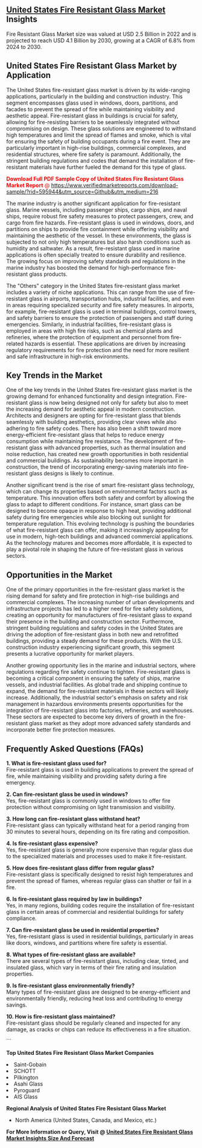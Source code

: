 <h2><a href="https://www.verifiedmarketreports.com/download-sample/?rid=595944&amp;utm_source=Github&amp;utm_medium=216" target="_blank">United States Fire Resistant Glass Market</a> Insights</h2><p>Fire Resistant Glass Market size was valued at USD 2.5 Billion in 2022 and is projected to reach USD 4.1 Billion by 2030, growing at a CAGR of 6.8% from 2024 to 2030.</p><p><h2>United States Fire Resistant Glass Market by Application</h2><p>The United States fire-resistant glass market is driven by its wide-ranging applications, particularly in the building and construction industry. This segment encompasses glass used in windows, doors, partitions, and facades to prevent the spread of fire while maintaining visibility and aesthetic appeal. Fire-resistant glass in buildings is crucial for safety, allowing for fire-resisting barriers to be seamlessly integrated without compromising on design. These glass solutions are engineered to withstand high temperatures and limit the spread of flames and smoke, which is vital for ensuring the safety of building occupants during a fire event. They are particularly important in high-rise buildings, commercial complexes, and residential structures, where fire safety is paramount. Additionally, the stringent building regulations and codes that demand the installation of fire-resistant materials have further fueled the demand for this type of glass.<p><span class=""><span style="color: #ff0000;"><strong>Download Full PDF Sample Copy of United States Fire Resistant Glass Market Report</strong> @ </span><a href="https://www.verifiedmarketreports.com/download-sample/?rid=595944&amp;utm_source=Github&amp;utm_medium=216" target="_blank">https://www.verifiedmarketreports.com/download-sample/?rid=595944&amp;utm_source=Github&amp;utm_medium=216</a></span></p></p><p>The marine industry is another significant application for fire-resistant glass. Marine vessels, including passenger ships, cargo ships, and naval ships, require robust fire safety measures to protect passengers, crew, and cargo from fire hazards. Fire-resistant glass is used in windows, doors, and partitions on ships to provide fire containment while offering visibility and maintaining the aesthetic of the vessel. In these environments, the glass is subjected to not only high temperatures but also harsh conditions such as humidity and saltwater. As a result, fire-resistant glass used in marine applications is often specially treated to ensure durability and resilience. The growing focus on improving safety standards and regulations in the marine industry has boosted the demand for high-performance fire-resistant glass products.<p>The "Others" category in the United States fire-resistant glass market includes a variety of niche applications. This can range from the use of fire-resistant glass in airports, transportation hubs, industrial facilities, and even in areas requiring specialized security and fire safety measures. In airports, for example, fire-resistant glass is used in terminal buildings, control towers, and safety barriers to ensure the protection of passengers and staff during emergencies. Similarly, in industrial facilities, fire-resistant glass is employed in areas with high fire risks, such as chemical plants and refineries, where the protection of equipment and personnel from fire-related hazards is essential. These applications are driven by increasing regulatory requirements for fire protection and the need for more resilient and safe infrastructure in high-risk environments.<h2>Key Trends in the Market</h2><p>One of the key trends in the United States fire-resistant glass market is the growing demand for enhanced functionality and design integration. Fire-resistant glass is now being designed not only for safety but also to meet the increasing demand for aesthetic appeal in modern construction. Architects and designers are opting for fire-resistant glass that blends seamlessly with building aesthetics, providing clear views while also adhering to fire safety codes. There has also been a shift toward more energy-efficient fire-resistant glass that helps to reduce energy consumption while maintaining fire resistance. The development of fire-resistant glass with advanced properties, such as thermal insulation and noise reduction, has created new growth opportunities in both residential and commercial buildings. As sustainability becomes more important in construction, the trend of incorporating energy-saving materials into fire-resistant glass designs is likely to continue.<p>Another significant trend is the rise of smart fire-resistant glass technology, which can change its properties based on environmental factors such as temperature. This innovation offers both safety and comfort by allowing the glass to adapt to different conditions. For instance, smart glass can be designed to become opaque in response to high heat, providing additional safety during fire emergencies while also blocking out sunlight for temperature regulation. This evolving technology is pushing the boundaries of what fire-resistant glass can offer, making it increasingly appealing for use in modern, high-tech buildings and advanced commercial applications. As the technology matures and becomes more affordable, it is expected to play a pivotal role in shaping the future of fire-resistant glass in various sectors.<h2>Opportunities in the Market</h2><p>One of the primary opportunities in the fire-resistant glass market is the rising demand for safety and fire protection in high-rise buildings and commercial complexes. The increasing number of urban developments and infrastructure projects has led to a higher need for fire safety solutions, creating an opportunity for manufacturers of fire-resistant glass to expand their presence in the building and construction sector. Furthermore, stringent building regulations and safety codes in the United States are driving the adoption of fire-resistant glass in both new and retrofitted buildings, providing a steady demand for these products. With the U.S. construction industry experiencing significant growth, this segment presents a lucrative opportunity for market players.<p>Another growing opportunity lies in the marine and industrial sectors, where regulations regarding fire safety continue to tighten. Fire-resistant glass is becoming a critical component in ensuring the safety of ships, marine vessels, and industrial facilities. As global trade and shipping continue to expand, the demand for fire-resistant materials in these sectors will likely increase. Additionally, the industrial sector's emphasis on safety and risk management in hazardous environments presents opportunities for the integration of fire-resistant glass into factories, refineries, and warehouses. These sectors are expected to become key drivers of growth in the fire-resistant glass market as they adopt more advanced safety standards and incorporate better fire protection measures.<h2>Frequently Asked Questions (FAQs)</h2><p><b>1. What is fire-resistant glass used for?</b><br>Fire-resistant glass is used in building applications to prevent the spread of fire, while maintaining visibility and providing safety during a fire emergency.</p><p><b>2. Can fire-resistant glass be used in windows?</b><br>Yes, fire-resistant glass is commonly used in windows to offer fire protection without compromising on light transmission and visibility.</p><p><b>3. How long can fire-resistant glass withstand heat?</b><br>Fire-resistant glass can typically withstand heat for a period ranging from 30 minutes to several hours, depending on its fire rating and composition.</p><p><b>4. Is fire-resistant glass expensive?</b><br>Yes, fire-resistant glass is generally more expensive than regular glass due to the specialized materials and processes used to make it fire-resistant.</p><p><b>5. How does fire-resistant glass differ from regular glass?</b><br>Fire-resistant glass is specifically designed to resist high temperatures and prevent the spread of flames, whereas regular glass can shatter or fail in a fire.</p><p><b>6. Is fire-resistant glass required by law in buildings?</b><br>Yes, in many regions, building codes require the installation of fire-resistant glass in certain areas of commercial and residential buildings for safety compliance.</p><p><b>7. Can fire-resistant glass be used in residential properties?</b><br>Yes, fire-resistant glass is used in residential buildings, particularly in areas like doors, windows, and partitions where fire safety is essential.</p><p><b>8. What types of fire-resistant glass are available?</b><br>There are several types of fire-resistant glass, including clear, tinted, and insulated glass, which vary in terms of their fire rating and insulation properties.</p><p><b>9. Is fire-resistant glass environmentally friendly?</b><br>Many types of fire-resistant glass are designed to be energy-efficient and environmentally friendly, reducing heat loss and contributing to energy savings.</p><p><b>10. How is fire-resistant glass maintained?</b><br>Fire-resistant glass should be regularly cleaned and inspected for any damage, as cracks or chips can reduce its effectiveness in a fire situation.</p>```</p><p><strong>Top United States Fire Resistant Glass Market Companies</strong></p><div data-test-id=""><p><li>Saint-Gobain</li><li> SCHOTT</li><li> Pilkington</li><li> Asahi Glass</li><li> Pyroguard</li><li> AIS Glass</li></p><div><strong>Regional Analysis of&nbsp;United States Fire Resistant Glass Market</strong></div><ul><li dir="ltr"><p dir="ltr">North America&nbsp;(United States, Canada, and Mexico, etc.)</p></li></ul><p><strong>For More Information or Query, Visit @&nbsp;</strong><strong><a href="https://www.verifiedmarketreports.com/product/fire-resistant-glass-market/?utm_source=Github&amp;utm_medium=216" target="_blank">United States Fire Resistant Glass Market Insights Size And Forecast</a></strong></p></div>

